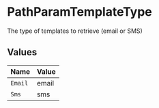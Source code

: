 # PathParamTemplateType

The type of templates to retrieve (email or SMS)


## Values

| Name    | Value   |
| ------- | ------- |
| `Email` | email   |
| `Sms`   | sms     |